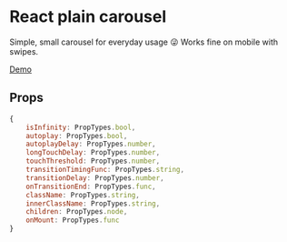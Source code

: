 # React plain carousel
Simple, small carousel for everyday usage 😜
Works fine on mobile with swipes.

[Demo](https://z3xj469o9l.codesandbox.io/)

## Props
```javascript
{
    isInfinity: PropTypes.bool,
    autoplay: PropTypes.bool,
    autoplayDelay: PropTypes.number,
    longTouchDelay: PropTypes.number,
    touchThreshold: PropTypes.number,
    transitionTimingFunc: PropTypes.string,
    transitionDelay: PropTypes.number,
    onTransitionEnd: PropTypes.func,
    className: PropTypes.string,
    innerClassName: PropTypes.string,
    children: PropTypes.node,
    onMount: PropTypes.func
}
```
